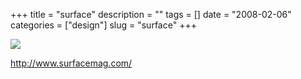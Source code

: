 +++
title = "surface"
description = ""
tags = []
date = "2008-02-06"
categories = ["design"]
slug = "surface"
+++


 

  <div id="screens-thumbs" class="clearfix">
    <div class="txt-center" id="design-submission"><a href="http://www.surfacemag.com/"><img id='bluga-thumbnail-979' class='bluga-thumbnail large' src='http://media.konigi.com/bluga/
wt47f27ef68bd4c_0.jpg'/></a></div>  
  </div>   
<p><a href="http://www.surfacemag.com/">http://www.surfacemag.com/</a></p>




